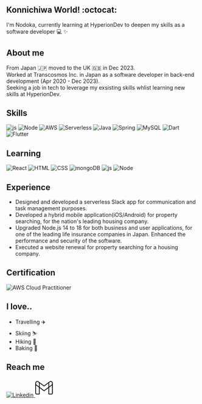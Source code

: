 **Konnichiwa World! :octocat:**
---
I'm Nodoka, currently learning at HyperionDev to deepen my skills as a software developer 💻 :sparkles:

**About me**
---
From Japan 🇯🇵 moved to the UK 🇬🇧 in Dec 2023.  
Worked at Transcosmos Inc. in Japan as a software developer in back-end development (Apr 2020 - Dec 2023).    
Seeking a job in tech to leverage my exsisting skills whlist learning new skills at HyperionDev.  

**Skills**
---
<div style="display: inline-block;">
<img src="https://user-images.githubusercontent.com/25181517/117447155-6a868a00-af3d-11eb-9cfe-245df15c9f3f.png" alt="js" width="48" height="48">
<img src="https://user-images.githubusercontent.com/25181517/183568594-85e280a7-0d7e-4d1a-9028-c8c2209e073c.png" alt="Node" width="48" height="48">
<img src="https://user-images.githubusercontent.com/25181517/183896132-54262f2e-6d98-41e3-8888-e40ab5a17326.png" alt="AWS" width="48" height="48">
<img src="https://user-images.githubusercontent.com/2752551/30405069-a7751fee-989e-11e7-9a58-f93f8e820bd1.png" alt="Serverless" width="48" height="48">
<img src="https://user-images.githubusercontent.com/25181517/117201156-9a724800-adec-11eb-9a9d-3cd0f67da4bc.png" alt="Java" width="48" height="48">
<img src="https://user-images.githubusercontent.com/25181517/117201470-f6d56780-adec-11eb-8f7c-e70e376cfd07.png" alt="Spring" width="48" height="48">
<img src="https://user-images.githubusercontent.com/25181517/183896128-ec99105a-ec1a-4d85-b08b-1aa1620b2046.png" alt="MySQL" width="48" height="48">
<img src="https://user-images.githubusercontent.com/25181517/186150304-1568ffdf-4c62-4bdc-9cf1-8d8efcea7c5b.png" alt="Dart" width="48" height="48">
<img src="https://user-images.githubusercontent.com/25181517/186150365-da1eccce-6201-487c-8649-45e9e99435fd.png" alt="Flutter" width="48" height="48">
</div>

**Learning**
---
<div style="display: inline-block;">
<img src="https://user-images.githubusercontent.com/25181517/183897015-94a058a6-b86e-4e42-a37f-bf92061753e5.png" alt="React" width="48" height="48">
<img src="https://user-images.githubusercontent.com/25181517/192158954-f88b5814-d510-4564-b285-dff7d6400dad.png" alt="HTML" width="48" height="48">
<img src="https://user-images.githubusercontent.com/25181517/183898674-75a4a1b1-f960-4ea9-abcb-637170a00a75.png" alt="CSS" width="48" height="48">
<img src="https://user-images.githubusercontent.com/25181517/182884177-d48a8579-2cd0-447a-b9a6-ffc7cb02560e.png" alt="mongoDB" width="48" height="48">
<img src="https://user-images.githubusercontent.com/25181517/117447155-6a868a00-af3d-11eb-9cfe-245df15c9f3f.png" alt="js" width="48" height="48">
<img src="https://user-images.githubusercontent.com/25181517/183568594-85e280a7-0d7e-4d1a-9028-c8c2209e073c.png" alt="Node" width="48" height="48">
</div>


**Experience**
---
- Designed and developed a serverless Slack app for communication and task management purposes.
- Developed a hybrid mobile application(iOS/Android) for property searching, for the nation's leading housing company.
- Upgraded Node.js 14 to 18 for both business and user applications, for one of the leading life insurance companies in Japan. Enhanced the performance and security of the software.
- Executed a website renewal for property searching for a housing company.

**Certification**
---
<img src="https://d1.awsstatic.com/certification/badges/AWS-Certified-Cloud-Practitioner_badge_150x150.17da917fbddc5383838d9f8209d2030c8d99f31e.png" alt="AWS Cloud Practitioner" width="150" height="150">

**I love..**
---
- Travelling ✈️
- Skiing ⛷️
- Hiking 🗻
- Baking 🍞

**Reach me**
---
<a href="https://www.linkedin.com/in/nodoka-matthews/">
  <img src="https://github.com/NodokaHirata/NodokaHirata/assets/101855937/3c2abb2a-de0b-477e-9adb-5c982e3c6e73" alt="Linkedin" width="48" height="48">
</a>
<a href="mailto:nodokahiratamatthews@gmail.com">
  <img src="icons8-gmail-新しい-50.png" alt="gmail" width="48" height="48">
</a>

